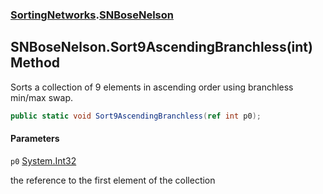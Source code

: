 ### [SortingNetworks](SortingNetworks.md 'SortingNetworks').[SNBoseNelson](SortingNetworks.SNBoseNelson.md 'SortingNetworks.SNBoseNelson')

## SNBoseNelson.Sort9AscendingBranchless(int) Method

Sorts a collection of 9 elements in ascending order using branchless min/max swap.

```csharp
public static void Sort9AscendingBranchless(ref int p0);
```
#### Parameters

<a name='SortingNetworks.SNBoseNelson.Sort9AscendingBranchless(int).p0'></a>

`p0` [System.Int32](https://docs.microsoft.com/en-us/dotnet/api/System.Int32 'System.Int32')

the reference to the first element of the collection